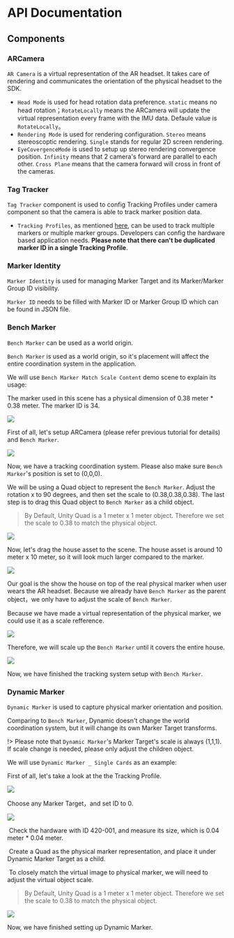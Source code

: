 # API Documentation



## Components



### ARCamera

`AR Camera` is a virtual representation of the AR headset. It takes care of rendering and communicates the orientation of the physical headset to the SDK.

- `Head Mode` is used for head rotation data preference. `static` means no head rotation；`RotateLocally` means the ARCamera will update the virtual representation every frame with the IMU data. Defaule value is `RotateLocally`。
- `Rendering Mode` is used for rendering configuration. `Stereo` means stereoscoptic rendering. `Single` stands for regular 2D screen rendering.
- `EyeCovergenceMode` is used to setup up stereo rendering convergence position. `Infinity` means that 2 camera's forward are parallel to each other. `Cross Plane` means that the camera forward will cross in front of the cameras.



### Tag Tracker

`Tag Tracker` component is used to config Tracking Profiles under camera component so that the camera is able to track marker position data.

- `Tracking Profiles`, as mentioned [here](README.md), can be used to track multiple markers or multiple marker groups. Developers can config the hardware based application needs. **Please note that there can't be duplicated marker ID in a single Tracking Profile**.



### Marker Identity

`Marker Identity` is used for managing Marker Target and its Marker/Marker Group ID visibility.

`Marker ID` needs to be filled with Marker ID or Marker Group ID which can be found in JSON file. 


### Bench Marker

`Bench Marker` can be used as a world origin.

`Bench Marker` is used as a world origin, so it's placement will affect the entire coordination system in the application.

We will use `Bench Marker Match Scale Content` demo scene to explain its usage:

The marker used in this scene has a physical dimension of 0.38 meter * 0.38 meter. The marker ID is 34.

![](https://ximmerse-1253940012.cos.ap-guangzhou.myqcloud.com/slide-in-sdk/bechmarker-sample-profile.png)

First of all, let's setup ARCamera (please refer previous tutorial for details) and `Bench Marker`.

![](https://ximmerse-1253940012.cos.ap-guangzhou.myqcloud.com/slide-in-sdk/benchmarker-sample-inspector.png)

Now, we have a tracking coordination system. Please also make sure `Bench Marker`'s position is set to (0,0,0).

We will be using a Quad object to represent the `Bench Marker`. Adjust the rotation x to 90 degrees, and then set the scale to (0.38,0.38,0.38). The last step is to drag this Quad object to `Bench Marker` as a child object.

> By Default, Unity Quad is a 1 meter x 1 meter object. Therefore we set the scale to 0.38 to match the physical object.

![](https://ximmerse-1253940012.cos.ap-guangzhou.myqcloud.com/slide-in-sdk/benchmarker-sample-quad-inspector.png)

Now, let's drag the house asset to the scene. The house asset is around 10 meter x 10 meter, so it will look much larger compared to the marker. 

![](https://ximmerse-1253940012.cos.ap-guangzhou.myqcloud.com/slide-in-sdk/benchmarker-sample-house.png)

Our goal is the show the house on top of the real physical marker when user wears the AR headset. Because we already have `Bench Marker` as the parent object，we only have to adjust the scale of `Bench Marker`.

Because we have made a virtual representation of the physical marker, we could use it as a scale refference. 

![](https://ximmerse-1253940012.cos.ap-guangzhou.myqcloud.com/slide-in-sdk/benchmarker-sample-house-scale.png)

Therefore, we will scale up the `Bench Marker` until it covers the entire house.

![](https://ximmerse-1253940012.cos.ap-guangzhou.myqcloud.com/slide-in-sdk/benchmarker-sample-house-ar.png)

Now, we have finished the tracking system setup with `Bench Marker`.



### Dynamic Marker

`Dynamic Marker` is used to capture physical marker orientation and position.

Comparing to `Bench Marker`, Dynamic doesn't change the world coordination system, but it will change its own Marker Target transforms.

!> Please note that `Dynamic Marker`'s Marker Target's scale is always (1,1,1). If scale change is needed, please only adjust the children object.

We will use `Dynamic Marker _ Single Cards` as an example:

First of all, let's take a look at the the Tracking Profile.

![](https://ximmerse-1253940012.cos.ap-guangzhou.myqcloud.com/slide-in-sdk/dynamic-sample-cards-profiles.png)

Choose any Marker Target，and set ID to 0.

![](https://ximmerse-1253940012.cos.ap-guangzhou.myqcloud.com/slide-in-sdk/dynamic-sample-cards-inspector.png)

​	Check the hardware with ID 420-001, and measure its size, which is 0.04 meter * 0.04 meter.

​	Create a Quad as the physical marker representation, and place it under Dynamic Marker Target as a child. 

​	To closely match the virtual image to physical marker, we will need to adjust the virtual object scale.

> By Default, Unity Quad is a 1 meter x 1 meter object. Therefore we set the scale to 0.38 to match the physical object.

![](https://ximmerse-1253940012.cos.ap-guangzhou.myqcloud.com/slide-in-sdk/dynamic-sample-marker-scale.png)

Now, we have finished setting up Dynamic Marker.

